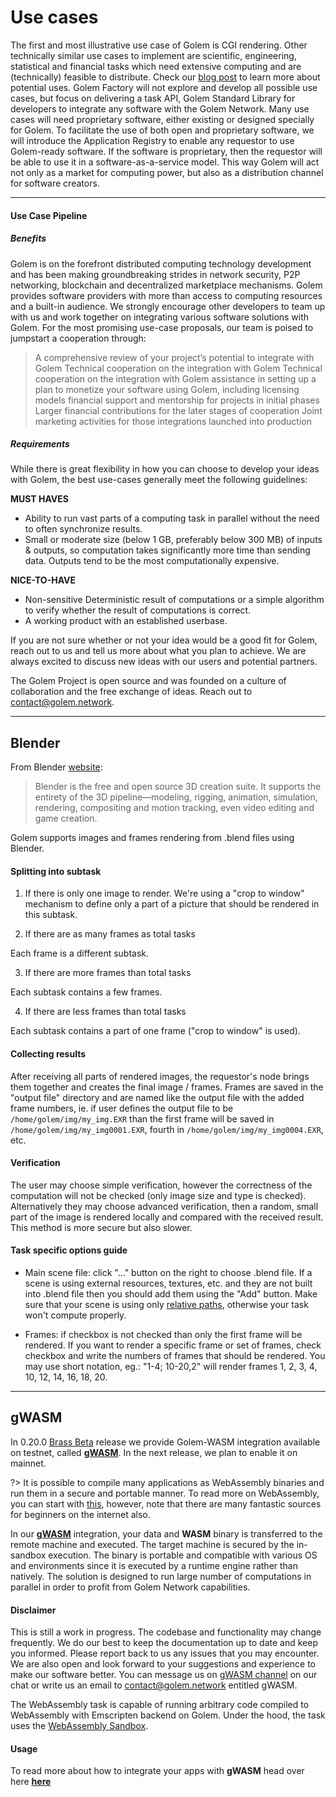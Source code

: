 
# Use cases

The first and most illustrative use case of Golem is CGI rendering. Other technically similar use cases to implement are scientific, engineering, statistical and financial tasks which need extensive computing and are (technically) feasible to distribute. Check our [blog post](https://blog.golemproject.net/choose-your-own-golem/) to learn more about potential uses. 
Golem Factory will not explore and develop all possible use cases, but focus on delivering a task API, Golem Standard Library for developers to integrate any software with the Golem Network. Many use cases will need proprietary software, either existing or designed specially for Golem. To facilitate the use of both open and proprietary software, we will introduce the Application Registry to enable any requestor to use Golem-ready software. If the software is proprietary, then the requestor will be able to use it in a software-as-a-service model. This way Golem will act not only as a market for computing power, but also as a distribution channel for software creators.

---

#### Use Case Pipeline

##### Benefits
Golem is on the forefront distributed computing technology development and has been making groundbreaking strides in network security, P2P networking, blockchain and decentralized marketplace mechanisms. Golem provides software providers with more than access to computing resources and a built-in audience. We strongly encourage other developers to team up with us and work together on integrating various software solutions with Golem. For the most promising use-case proposals, our team is poised to jumpstart a cooperation through:

> A comprehensive review of your project’s potential to integrate with Golem
> Technical cooperation on the integration with Golem
> Technical cooperation on the integration with Golem assistance in setting up a plan to monetize your software using Golem, including licensing models financial support and mentorship for projects in initial phases
> Larger financial contributions for the later stages of cooperation 
> Joint marketing activities for those integrations launched into production

##### Requirements
While there is great flexibility in how you can choose to develop your ideas with Golem, the best use-cases generally meet the following guidelines:

**MUST HAVES**
- Ability to run vast parts of a computing task in parallel without the need to often synchronize results.
- Small or moderate size (below 1 GB, preferably below 300 MB) of inputs & outputs, so computation takes significantly more time than sending data. Outputs tend to be the most computationally expensive.

**NICE-TO-HAVE**
- Non-sensitive Deterministic result of computations or a simple algorithm to verify whether the result of computations is correct.
- A working product with an established userbase.

If you are not sure whether or not your idea would be a good fit for Golem, reach out to us and tell us more about what you plan to achieve. We are always excited to discuss new ideas with our users and potential partners.

The Golem Project is open source and was founded on a culture of collaboration and the free exchange of ideas. Reach out to contact@golem.network.

---

## Blender

From Blender [website](https://www.blender.org/):

> Blender is the free and open source 3D creation suite. It supports the entirety of the 3D pipeline—modeling, rigging, animation, simulation, rendering, compositing and motion tracking, even video editing and game creation. 

Golem supports images and frames rendering from .blend files using Blender. 

#### Splitting into subtask

1) If there is only one image to render.
We're using a "crop to window" mechanism to define only a part of a picture that should be rendered in this subtask.  

2) If there are as many frames as total tasks

Each frame is a different subtask. 

3) If there are more frames than total tasks

Each subtask contains a few frames.

4) If there are less frames than total tasks

Each subtask contains a part of one frame ("crop to window" is used). 

#### Collecting results

After receiving all parts of rendered images, the requestor's node brings them together and creates the final image / frames. Frames are saved in the "output file" directory and are named like the output file with the added frame numbers, ie. if user defines the output file to be 
`/home/golem/img/my_img.EXR` than the first frame will be saved in `/home/golem/img/my_img0001.EXR`, fourth in `/home/golem/img/my_img0004.EXR`, etc.


#### Verification

The user may choose simple verification, however the correctness of the computation will not be checked (only image size and type is checked). Alternatively they may choose advanced verification, then a random, small part of the image is rendered locally and compared with the received result. This method is more secure but also slower.

#### Task specific options guide

* Main scene file: click "..." button on the right to choose .blend file. If a scene is using external resources, textures, etc. and they are not built into .blend file then you should add them using the "Add" button. Make sure that your scene is using only [relative paths](https://docs.blender.org/manual/en/dev/data_system/files/relative_paths.html), otherwise your task won't compute properly. 

* Frames: if checkbox is not checked than only the first frame will be rendered. If you want to render a specific frame or set of frames, check checkbox and write the numbers of frames that should be rendered. You may use short notation, eg.: "1-4; 10-20,2" will render frames 1, 2, 3, 4, 10, 12, 14, 16, 18, 20. 

---

## gWASM

In 0.20.0 [Brass Beta](Products/Brass-Beta/Installation) release we provide Golem-WASM integration available on testnet, called [**gWASM**](Products/Brass-Beta/gWASM). In the next release, we plan to enable it on mainnet. 

?> It is possible to compile many applications as WebAssembly binaries and run them in a secure and portable manner. To read more on WebAssembly, you can start with [this](https://webassembly.org/), however, note that there are many fantastic sources for beginners on the internet also.

In our [**gWASM**](Products/Brass-Beta/gWASM) integration, your data and **WASM** binary is transferred to the remote machine and executed. The target machine is secured by the in-sandbox execution. The binary is portable and compatible with various OS and environments since it is executed by a runtime engine rather than natively. The solution is designed to run large number of computations in parallel in order to profit from Golem Network capabilities.

#### Disclaimer
This is still a work in progress. The codebase and functionality may change frequently. We do our best to keep the documentation up to date and keep you informed. Please report back to us any issues that you may encounter. We are also open and look forward to your suggestions and experience to make our software better. You can message us on [gWASM channel](https://chat.golem.network/channel/gwasm) on our chat or write us an email to contact@golem.network entitled gWASM.

The WebAssembly task is capable of running arbitrary code compiled to
WebAssembly with Emscripten backend on Golem. Under the hood, the task uses
the [WebAssembly Sandbox](https://github.com/golemfactory/sp-wasm).

#### Usage 

To read more about how to integrate your apps with **gWASM** head over here [**here**](Products/Brass-Beta/gWASM)